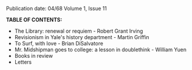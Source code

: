 Publication date: 04/68
Volume 1, Issue 11

**TABLE OF CONTENTS:**
- The Library: renewal or requiem - Robert Grant Irving
- Revisionism in Yale's history department - Martin Griffin
- To Surf, with love - Brian DiSalvatore
- Mr. Midshipman goes to college: a lesson in doublethink - William Yuen
- Books in review
- Letters


